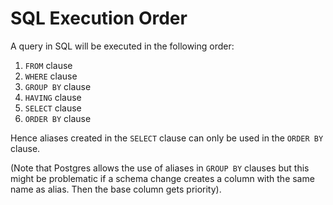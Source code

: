 # SQL Execution Order

A query in SQL will be executed in the following order:

1. `FROM` clause
2. `WHERE` clause
3. `GROUP BY` clause
4. `HAVING` clause
5. `SELECT` clause
6. `ORDER BY` clause

Hence aliases created in the `SELECT` clause can only be used in the `ORDER BY` clause.

(Note that Postgres allows the use of aliases in `GROUP BY` clauses but this might be problematic if a schema change creates a column with the same name as alias. Then the base column gets priority).